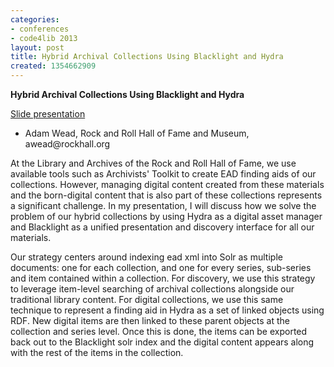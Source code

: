 ```yaml
---
categories:
- conferences
- code4lib 2013
layout: post
title: Hybrid Archival Collections Using Blacklight and Hydra
created: 1354662909
---
```

<strong>Hybrid Archival Collections Using Blacklight and Hydra</strong>
<br/>
<p><a href="https://github.com/awead/presentations">Slide presentation</a></p>

<ul>
<li>Adam Wead, Rock and Roll Hall of Fame and Museum, awead@rockhall.org</li>
</ul>

At the Library and Archives of the Rock and Roll Hall of Fame, we use available tools such as Archivists' Toolkit to create EAD finding aids of our collections. However, managing digital content created from these materials and the born-digital content that is also part of these collections represents a significant challenge. In my presentation, I will discuss how we solve the problem of our hybrid collections by using Hydra as a digital asset manager and Blacklight as a unified presentation and discovery interface for all our materials.

Our strategy centers around indexing ead xml into Solr as multiple documents: one for each collection, and one for every series, sub-series and item contained within a collection. For discovery, we use this strategy to leverage item-level searching of archival collections alongside our traditional library content. For digital collections, we use this same technique to represent a finding aid in Hydra as a set of linked objects using RDF. New digital items are then linked to these parent objects at the collection and series level. Once this is done, the items can be exported back out to the Blacklight solr index and the digital content appears along with the rest of the items in the collection.
